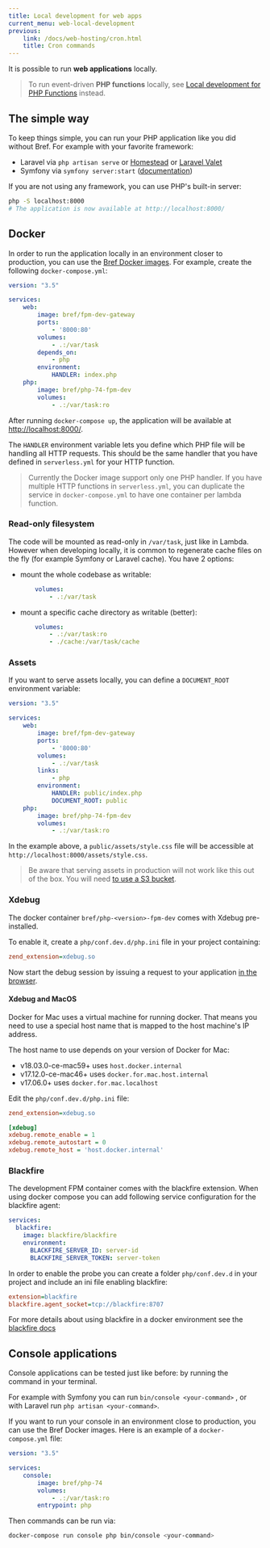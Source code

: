 ```yaml
---
title: Local development for web apps
current_menu: web-local-development
previous:
    link: /docs/web-hosting/cron.html
    title: Cron commands
---
```


It is possible to run **web applications** locally.

> To run event-driven **PHP functions** locally, see [Local development for PHP Functions](/docs/function/local-development.md) instead.

## The simple way

To keep things simple, you can run your PHP application like you did without Bref. For example with your favorite framework:

- Laravel via `php artisan serve` or [Homestead](https://laravel.com/docs/8.x/homestead) or [Laravel Valet](https://laravel.com/docs/8.x/valet)
- Symfony via `symfony server:start` ([documentation](https://symfony.com/doc/current/setup/symfony_server.html))

If you are not using any framework, you can use PHP's built-in server:

```bash
php -S localhost:8000
# The application is now available at http://localhost:8000/
```

## Docker

In order to run the application locally in an environment closer to production, you can use the [Bref Docker images](https://hub.docker.com/u/bref). For example, create the following `docker-compose.yml`:

```yaml
version: "3.5"

services:
    web:
        image: bref/fpm-dev-gateway
        ports:
            - '8000:80'
        volumes:
            - .:/var/task
        depends_on:
            - php
        environment:
            HANDLER: index.php
    php:
        image: bref/php-74-fpm-dev
        volumes:
            - .:/var/task:ro
```

After running `docker-compose up`, the application will be available at [http://localhost:8000/](http://localhost:8000/).

The `HANDLER` environment variable lets you define which PHP file will be handling all HTTP requests. This should be the same handler that you have defined in `serverless.yml` for your HTTP function.

> Currently the Docker image support only one PHP handler. If you have multiple HTTP functions in `serverless.yml`, you can duplicate the service in `docker-compose.yml` to have one container per lambda function.

### Read-only filesystem

The code will be mounted as read-only in `/var/task`, just like in Lambda. However when developing locally, it is common to regenerate cache files on the fly (for example Symfony or Laravel cache). You have 2 options:

- mount the whole codebase as writable:

    ```yaml
        volumes:
            - .:/var/task
    ```
- mount a specific cache directory as writable (better):

    ```yaml
        volumes:
            - .:/var/task:ro
            - ./cache:/var/task/cache
    ```

### Assets

If you want to serve assets locally, you can define a `DOCUMENT_ROOT` environment variable:

```yaml
version: "3.5"

services:
    web:
        image: bref/fpm-dev-gateway
        ports:
            - '8000:80'
        volumes:
            - .:/var/task
        links:
            - php
        environment:
            HANDLER: public/index.php
            DOCUMENT_ROOT: public
    php:
        image: bref/php-74-fpm-dev
        volumes:
            - .:/var/task:ro
```

In the example above, a `public/assets/style.css` file will be accessible at `http://localhost:8000/assets/style.css`.

> Be aware that serving assets in production will not work like this out of the box. You will need [to use a S3 bucket](/docs/runtimes/http.md#assets).

### Xdebug

The docker container `bref/php-<version>-fpm-dev` comes with Xdebug pre-installed.

To enable it, create a `php/conf.dev.d/php.ini` file in your project containing:

```ini
zend_extension=xdebug.so
```

Now start the debug session by issuing a request to your application [in the browser](https://xdebug.org/docs/remote#starting).

#### Xdebug and MacOS

Docker for Mac uses a virtual machine for running docker. That means you need to use a special host name that is mapped to the host machine's IP address.

The host name to use depends on your version of Docker for Mac:

- v18.03.0-ce-mac59+ uses `host.docker.internal`
- v17.12.0-ce-mac46+ uses `docker.for.mac.host.internal`
- v17.06.0+ uses `docker.for.mac.localhost`

Edit the `php/conf.dev.d/php.ini` file:

```ini
zend_extension=xdebug.so

[xdebug]
xdebug.remote_enable = 1
xdebug.remote_autostart = 0
xdebug.remote_host = 'host.docker.internal'
```

### Blackfire

The development FPM container comes with the blackfire extension. When using docker compose you can add following service configuration for the blackfire agent:

```yaml
services:
  blackfire:
    image: blackfire/blackfire
    environment:
      BLACKFIRE_SERVER_ID: server-id
      BLACKFIRE_SERVER_TOKEN: server-token
```

In order to enable the probe you can create a folder `php/conf.dev.d` in your project and include an ini file enabling blackfire:

```ini
extension=blackfire
blackfire.agent_socket=tcp://blackfire:8707
```

For more details about using blackfire in a docker environment see the [blackfire docs](https://blackfire.io/docs/integrations/docker)

## Console applications

Console applications can be tested just like before: by running the command in your terminal.

For example with Symfony you can run `bin/console <your-command>` , or with Laravel run `php artisan <your-command>`.

If you want to run your console in an environment close to production, you can use the Bref Docker images. Here is an example of a `docker-compose.yml` file:

```yaml
version: "3.5"

services:
    console:
        image: bref/php-74
        volumes:
            - .:/var/task:ro
        entrypoint: php
```

Then commands can be run via:

```bash
docker-compose run console php bin/console <your-command>
```
